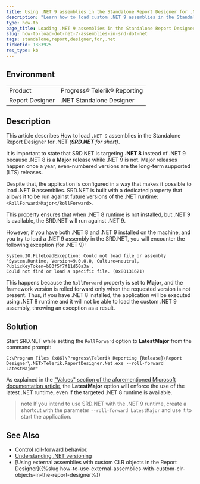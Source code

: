 ```yaml
---
title: Using .NET 9 assemblies in the Standalone Report Designer for .NET
description: "Learn how to load custom .NET 9 assemblies in the Standalone Report Designer for .NET"
type: how-to
page_title: Loading .NET 9 assemblies in the Standalone Report Designer for .NET
slug: how-to-load-dot-net-7-assemblies-in-srd-dot-net
tags: standalone,report,designer,for,.net
ticketid: 1383925
res_type: kb
---
```


## Environment

<table>
	<tbody>
		<tr>
			<td>Product</td>
			<td>Progress® Telerik® Reporting</td>
		</tr>
		<tr>
			<td>Report Designer</td>
			<td>.NET Standalone Designer</td>
		</tr>
	</tbody>
</table>


## Description

This article describes How to load `.NET 9` assemblies in the Standalone Report Designer for .NET *(**SRD.NET** for short)*.

It is important to state that SRD.NET is targeting **.NET 8** instead of .NET 9 because .NET 8 is a **Major** release while .NET 9 is not. Major releases happen once a year, even-numbered versions are the long-term supported (LTS) releases.

Despite that, the application is configured in a way that makes it possible to load .NET 9 assemblies. SRD.NET is built with a dedicated property that allows it to be run against future versions of the .NET runtime: `<RollForward>Major</RollForward>`.

This property ensures that when .NET 8 runtime is not installed, but .NET 9 is available, the SRD.NET will run against .NET 9.

However, if you have both .NET 8 and .NET 9 installed on the machine, and you try to load a .NET 9 assembly in the SRD.NET, you will encounter the following exception (for .NET 9):

````
System.IO.FileLoadException: Could not load file or assembly 'System.Runtime, Version=9.0.0.0, Culture=neutral, PublicKeyToken=b03f5f7f11d50a3a'.
Could not find or load a specific file. (0x80131621)
````

This happens because the `RollForward` property is set to **Major**, and the framework version is rolled forward only when the requested version is not present. Thus, if you have .NET 8 installed, the application will be executed using .NET 8 runtime and it will not be able to load the custom .NET 9 assembly, throwing an exception as a result. 

## Solution

Start SRD.NET while setting the `RollForward` option to **LatestMajor** from the command prompt:

`C:\Program Files (x86)\Progress\Telerik Reporting {Release}\Report Designer\.NET>Telerik.ReportDesigner.Net.exe --roll-forward LatestMajor"`

As explained in the ["Values" section of the aforementioned Microsoft documentation article](https://learn.microsoft.com/en-us/dotnet/core/versions/selection#values), the **LatestMajor** option will enforce the use of the latest .NET runtime, even if the targeted .NET 8 runtime is available.

>note If you intend to use SRD.NET with the .NET 9 runtime, create a shortcut with the parameter `--roll-forward LatestMajor` and use it to start the application.

## See Also

* [Control roll-forward behavior](https://learn.microsoft.com/en-us/dotnet/core/versions/selection#control-roll-forward-behavior).
* [Understanding .NET versioning](https://learn.microsoft.com/en-us/dotnet/core/versions/#semantic-versioning)
* [Using external assemblies with custom CLR objects in the Report Designer]({%slug how-to-use-external-assemblies-with-custom-clr-objects-in-the-report-designer%})
